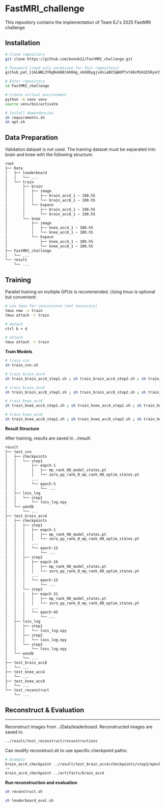 # FastMRI_challenge

This repository contains the implementation of Team EJ's 2025 FastMRI challenge

## Installation

``` bash
# Clone repository
git clone https://github.com/bonob12/FastMRI_challenge.git

# Password (read_only permisson for this repository)
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

# Enter repository
cd FastMRI_challenge

# Create virtual environment
python -m venv venv
source venv/bin/activate

# Install dependencies
sh requirements.sh
sh apt.sh
``` 

## Data Preparation

Validation dataset is not used. The training dataset must be separated into brain and knee with the following structure:

``` bash
root
├── Data
│   ├── leaderboard
│   │   └── ...
│   └── train
│       ├── brain
│       │   ├── image
│       │   │   ├── brain_acc4_1 ~ 100.h5
│       │   │   └── brain_acc8_1 ~ 100.h5
│       │   └── kspace
│       │       ├── brain_acc4_1 ~ 100.h5
│       │       └── brain_acc8_1 ~ 100.h5
│       └── knee
│           ├── image
│           │   ├── knee_acc4_1 ~ 100.h5
│           │   └── knee_acc8_1 ~ 100.h5
│           └── kspace
│               ├── knee_acc4_1 ~ 100.h5
│               └── knee_acc8_1 ~ 100.h5
├── FastMRI_challenge
│   └── ...
└── result
    └── ...
```

## Training

Parallel training on multiple GPUs is recommended. Using tmux is optional but convenient:

``` bash
# use tmux for convinience (not necessary)
tmux new -s train
tmux attach -t train

# detach
ctrl b + d

# attach
tmux attach -t train
```

**Train Models**

``` bash
# train cnn
sh train_cnn.sh

# train brain_acc4
sh train_brain_acc4_step1.sh ; sh train_brain_acc4_step2.sh ; sh train_brain_acc4_step3.sh

# train brain_acc8
sh train_brain_acc8_step1.sh ; sh train_brain_acc8_step2.sh ; sh train_brain_acc8_step3.sh

# train knee_acc4
sh train_knee_acc4_step1.sh ; sh train_knee_acc4_step2.sh ; sh train_knee_acc4_step3.sh

# train knee_acc8
sh train_knee_acc8_step1.sh ; sh train_knee_acc8_step2.sh ; sh train_knee_acc8_step3.sh
```

**Result Structure**

After training, results are saved in ../result:

``` bash
result
├── test_cnn
│   ├── checkpoints
│   │   └── step1
│   │       ├── eopch-1
│   │       │   ├── mp_rank_00_model_states.pt
│   │       │   └── zero_pp_rank_0_mp_rank_00_optim_states.pt
│   │       ...
│   │       └── epoch-5
│   │           └── ...
│   ├── loss_log
│   │   └── step1
│   │       └── loss_log.npy
│   └── wandb
│       └── ...
├── test_brain_acc4
│   ├── checkpoints
│   │   ├── step1
│   │   │   ├── eopch-1
│   │   │   │   ├── mp_rank_00_model_states.pt
│   │   │   │   └── zero_pp_rank_0_mp_rank_00_optim_states.pt
│   │   │   ...
│   │   │   └── epoch-15
│   │   │       └── ...
│   │   ├── step2
│   │   │   ├── eopch-16
│   │   │   │   ├── mp_rank_00_model_states.pt
│   │   │   │   └── zero_pp_rank_0_mp_rank_00_optim_states.pt
│   │   │   ...
│   │   │   └── epoch-15
│   │   │       └── ...
│   │   └── step3
│   │   │   ├── eopch-31
│   │   │   │   ├── mp_rank_00_model_states.pt
│   │   │   │   └── zero_pp_rank_0_mp_rank_00_optim_states.pt
│   │   │   ...
│   │   │   └── epoch-45
│   │   │       └── ...
│   ├── loss_log
│   │   ├── step1
│   │   │   └── loss_log.npy
│   │   ├── step2
│   │   │   └── loss_log.npy
│   │   └── step3
│   │       └── loss_log.npy
│   └── wandb
│       └── ...
├── test_brain_acc8
│   └── ...
├── test_knee_acc4
│   └── ...
├── test_knee_acc8
│   └── ...
└── test_reconstruct
    └── ...
```

## Reconstruct & Evaluation
---
Reconstruct images from ../Data/leaderboard. Reconstructed images are saved in:

``` bash
../result/test_reconstruct/reconstructions
```

Can modify reconstruct.sh to use specific checkpoint paths:

``` bash
# Example
brain_acc4_checkpoint ../result/test_brain_acc4/checkpoints/step3/epoch-45
->
brain_acc4_checkpoint ../artifacts/brain_acc4
```

**Run reconstruction and evaluation**

``` bash
sh reconstruct.sh

sh leaderboard_eval.sh
```

